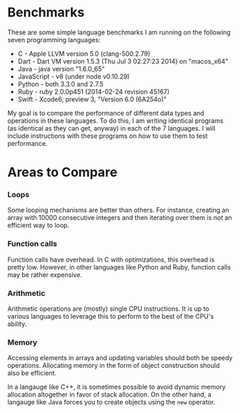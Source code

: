# Benchmarks

These are some simple language benchmarks I am running on the following seven programming languages:

 * C - Apple LLVM version 5.0 (clang-500.2.79)
 * Dart - Dart VM version 1.5.3 (Thu Jul 3 02:27:23 2014) on "macos_x64"
 * Java - java version "1.6.0_65"
 * JavaScript - v8 (under node v0.10.29)
 * Python - both 3.3.0 and 2.7.5
 * Ruby - ruby 2.0.0p451 (2014-02-24 revision 45167)
 * Swift - Xcode6, preview 3, "Version 6.0 (6A254o)"

My goal is to compare the performance of different data types and operations in these languages. To do this, I am writing identical programs (as identical as they can get, anyway) in each of the 7 languages. I will include instructions with these programs on how to use them to test performance.

# Areas to Compare

### Loops

Some looping mechanisms are better than others. For instance, creating an array with 10000 consecutive integers and then iterating over them is *not* an efficient way to loop.

### Function calls

Function calls have overhead. In C with optimizations, this overhead is pretty low. However, in other languages like Python and Ruby, function calls may be rather expensive.

### Arithmetic

Arithmetic operations are (mostly) single CPU instructions. It is up to various languages to leverage this to perform to the best of the CPU's ability.

### Memory

Accessing elements in arrays and updating variables should both be speedy operations. Allocating memory in the form of object construction should also be efficient.

In a langauge like C++, it is sometimes possible to avoid dynamic memory allocation altogether in favor of stack allocation. On the other hand, a langauge like Java forces you to create objects using the `new` operator.
